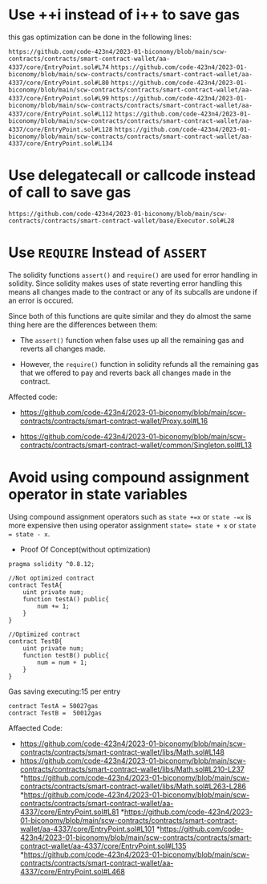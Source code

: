 Use ++i instead of i++ to save gas
===============

this gas optimization can be done in the following lines:

`https://github.com/code-423n4/2023-01-biconomy/blob/main/scw-contracts/contracts/smart-contract-wallet/aa-4337/core/EntryPoint.sol#L74`
`https://github.com/code-423n4/2023-01-biconomy/blob/main/scw-contracts/contracts/smart-contract-wallet/aa-4337/core/EntryPoint.sol#L80`
`https://github.com/code-423n4/2023-01-biconomy/blob/main/scw-contracts/contracts/smart-contract-wallet/aa-4337/core/EntryPoint.sol#L99`
`https://github.com/code-423n4/2023-01-biconomy/blob/main/scw-contracts/contracts/smart-contract-wallet/aa-4337/core/EntryPoint.sol#L112`
`https://github.com/code-423n4/2023-01-biconomy/blob/main/scw-contracts/contracts/smart-contract-wallet/aa-4337/core/EntryPoint.sol#L128`
`https://github.com/code-423n4/2023-01-biconomy/blob/main/scw-contracts/contracts/smart-contract-wallet/aa-4337/core/EntryPoint.sol#L134`

Use delegatecall or callcode instead of call to save gas
===================================
`https://github.com/code-423n4/2023-01-biconomy/blob/main/scw-contracts/contracts/smart-contract-wallet/base/Executor.sol#L28`

Use `REQUIRE` Instead of `ASSERT`
======================
The solidity functions `assert()` and `require()` are used for error handling in solidity. Since solidity makes uses of state reverting error handling this means all changes made to the contract or any of its subcalls are undone if an error is occured.

Since both of this functions are quite similar and they do almost the same thing here are the differences between them:

* The `assert()` function when false uses up all the remaining gas and reverts all changes made.

* However, the `require()` function in solidity refunds all the remaining gas that we offered to pay and reverts back all changes made in the contract.

Affected code:
* https://github.com/code-423n4/2023-01-biconomy/blob/main/scw-contracts/contracts/smart-contract-wallet/Proxy.sol#L16

* https://github.com/code-423n4/2023-01-biconomy/blob/main/scw-contracts/contracts/smart-contract-wallet/common/Singleton.sol#L13

Avoid using compound assignment operator in state variables
========================================
Using compound assignment operators such as `state +=x` or `state -=x` is more expensive then using operator assignment `state= state + x` or `state = state - x`.

* Proof Of Concept(without optimization)
```
pragma solidity ^0.8.12;

//Not optimized contract
contract TestA{
    uint private num;
    function testA() public{
        num += 1;
    }
}

//Optimized contract
contract TestB{
    uint private num;
    function testB() public{
        num = num + 1;
    }
}
```
Gas saving executing:15 per entry
```
contract TestA = 50027gas
contract TestB =  50012gas
```
Affaected Code:
* https://github.com/code-423n4/2023-01-biconomy/blob/main/scw-contracts/contracts/smart-contract-wallet/libs/Math.sol#L148
* https://github.com/code-423n4/2023-01-biconomy/blob/main/scw-contracts/contracts/smart-contract-wallet/libs/Math.sol#L210-L237
*https://github.com/code-423n4/2023-01-biconomy/blob/main/scw-contracts/contracts/smart-contract-wallet/libs/Math.sol#L263-L286
*https://github.com/code-423n4/2023-01-biconomy/blob/main/scw-contracts/contracts/smart-contract-wallet/aa-4337/core/EntryPoint.sol#L81
*https://github.com/code-423n4/2023-01-biconomy/blob/main/scw-contracts/contracts/smart-contract-wallet/aa-4337/core/EntryPoint.sol#L101
*https://github.com/code-423n4/2023-01-biconomy/blob/main/scw-contracts/contracts/smart-contract-wallet/aa-4337/core/EntryPoint.sol#L135
*https://github.com/code-423n4/2023-01-biconomy/blob/main/scw-contracts/contracts/smart-contract-wallet/aa-4337/core/EntryPoint.sol#L468

